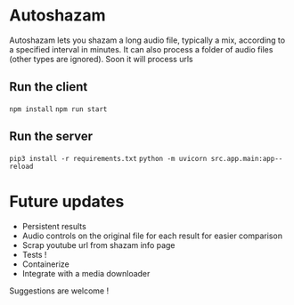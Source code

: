 # Autoshazam
Autoshazam lets you shazam a long audio file, typically a mix, according to a specified interval in minutes. It can also process a folder of audio files (other types are ignored). Soon it will process urls

## Run the client 

`npm install`
`npm run start`


## Run the server

`pip3 install -r requirements.txt`
`python -m uvicorn src.app.main:app--reload`

# Future updates
- Persistent results
- Audio controls on the original file for each result for easier comparison
- Scrap youtube url from shazam info page
- Tests !
- Containerize
- Integrate with a media downloader

Suggestions are welcome !